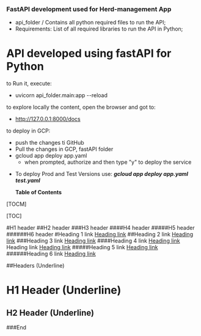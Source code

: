 ### FastAPI development used for Herd-management App

- api_folder / Contains all python required files to run the API;
- Requirements: List of all required libraries to run the API in Python;


# API developed using fastAPI for Python
to Run it, execute:
- uvicorn api_folder.main:app --reload

to explore locally the content, open the browser and got to:
- http://127.0.0.1:8000/docs

to deploy in GCP:
- push the changes ti GitHub
- Pull the changes in GCP, fastAPI folder
- gcloud app deploy app.yaml
  - when prompted, authorize and then type "y" to deploy the service
* To deploy Prod and Test Versions use:
  ***gcloud app deploy app.yaml test.yaml***


  **Table of Contents**

[TOCM]

[TOC]

#H1 header
##H2 header
###H3 header
####H4 header
#####H5 header
######H6 header
#Heading 1 link [Heading link](https://github.com/pandao/editor.md "Heading link")
##Heading 2 link [Heading link](https://github.com/pandao/editor.md "Heading link")
###Heading 3 link [Heading link](https://github.com/pandao/editor.md "Heading link")
####Heading 4 link [Heading link](https://github.com/pandao/editor.md "Heading link") Heading link [Heading link](https://github.com/pandao/editor.md "Heading link")
#####Heading 5 link [Heading link](https://github.com/pandao/editor.md "Heading link")
######Heading 6 link [Heading link](https://github.com/pandao/editor.md "Heading link")

##Headers (Underline)

H1 Header (Underline)
=============

H2 Header (Underline)
-------------




###End